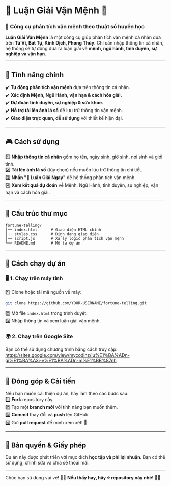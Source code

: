 


# 🔮 Luận Giải Vận Mệnh 🔮  
### 🎯 Công cụ phân tích vận mệnh theo thuật số huyền học  

**Luận Giải Vận Mệnh** là một công cụ giúp phân tích vận mệnh cá nhân dựa trên **Tử Vi, Bát Tự, Kinh Dịch, Phong Thủy**. Chỉ cần nhập thông tin cá nhân, hệ thống sẽ tự động đưa ra luận giải về **mệnh, ngũ hành, tình duyên, sự nghiệp và vận hạn**.  

---

## 🌟 **Tính năng chính**  
✔️ **Tự động phân tích vận mệnh** dựa trên thông tin cá nhân.  
✔️ **Xác định Mệnh, Ngũ Hành, vận hạn & cách hóa giải.**  
✔️ **Dự đoán tình duyên, sự nghiệp & sức khỏe.**  
✔️ **Hỗ trợ tải lên ảnh lá số** để lưu trữ thông tin vận mệnh.  
✔️ **Giao diện trực quan, dễ sử dụng** với thiết kế hiện đại.  

---

## 🎮 **Cách sử dụng**  
1️⃣ **Nhập thông tin cá nhân** gồm họ tên, ngày sinh, giờ sinh, nơi sinh và giới tính.  
2️⃣ **Tải lên ảnh lá số** (tùy chọn) nếu muốn lưu trữ thông tin chi tiết.  
3️⃣ **Nhấn "🧿 Luận Giải Ngay"** để hệ thống phân tích vận mệnh.  
4️⃣ **Xem kết quả dự đoán** về Mệnh, Ngũ Hành, tình duyên, sự nghiệp, vận hạn và cách hóa giải.  

---

## 📂 **Cấu trúc thư mục**  
```
fortune-telling/
│── index.html      # Giao diện HTML chính
│── styles.css      # Định dạng giao diện
│── script.js       # Xử lý logic phân tích vận mệnh
└── README.md       # Mô tả dự án
```

---

## 🚀 **Cách chạy dự án**  

### 🖥️ **1. Chạy trên máy tính**  
1️⃣ Clone hoặc tải mã nguồn về máy:  
```sh
git clone https://github.com/YOUR-USERNAME/fortune-telling.git
```
2️⃣ Mở file `index.html` trong trình duyệt.  
3️⃣ Nhập thông tin và xem luận giải vận mệnh.  

### 🌍 **2. Chạy trên Google Site**  
Bạn có thể sử dụng chương trình bằng cách truy cập:  
https://sites.google.com/view/mycodinz/lu%E1%BA%ADn-gi%E1%BA%A3i-v%E1%BA%ADn-m%E1%BB%87nh

---

## 🎯 **Đóng góp & Cải tiến**  
Nếu bạn muốn cải thiện dự án, hãy làm theo các bước sau:  
1️⃣ **Fork** repository này.  
2️⃣ Tạo một **branch mới** với tính năng bạn muốn thêm.  
3️⃣ **Commit** thay đổi và **push** lên GitHub.  
4️⃣ Gửi **pull request** để mình xem xét! 🚀  

---

## 📜 **Bản quyền & Giấy phép**  
Dự án này được phát triển với mục đích **học tập và phi lợi nhuận**. Bạn có thể sử dụng, chỉnh sửa và chia sẻ thoải mái.  

---

Chúc bạn sử dụng vui vẻ! 🔮✨ **Nếu thấy hay, hãy ⭐ repository này nhé!** 🚀🔆  



